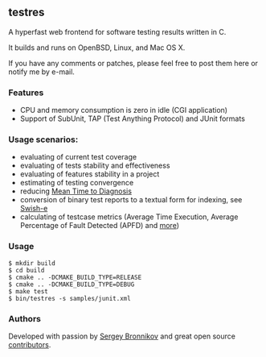 ## testres

A hyperfast web frontend for software testing results written in C.

It builds and runs on OpenBSD, Linux, and Mac OS X.

If you have any comments or patches, please feel free to post them here or
notify me by e-mail.

### Features

- CPU and memory consumption is zero in idle (CGI application)
- Support of SubUnit, TAP (Test Anything Protocol) and JUnit formats

### Usage scenarios:

- evaluating of current test coverage
- evaluating of tests stability and effectiveness
- evaluating of features stability in a project
- estimating of testing convergence
- reducing [Mean Time to Diagnosis](https://www.joecolantonio.com/alan-page-principles-lessons-learned-at-microsoft/)
- conversion of binary test reports to a textual form for indexing, see [Swish-e](http://www.esa.org/tiee/search/html/swish-config.html#document_filter_directives)
- calculating of testcase metrics (Average Time Execution, Average Percentage of Fault Detected (APFD) and [more](http://www.iosrjournals.org/iosr-jce/papers/Vol16-issue4/Version-1/G016414751.pdf))

### Usage

```
$ mkdir build
$ cd build
$ cmake .. -DCMAKE_BUILD_TYPE=RELEASE
$ cmake .. -DCMAKE_BUILD_TYPE=DEBUG
$ make test
$ bin/testres -s samples/junit.xml
```

### Authors

Developed with passion by [Sergey Bronnikov](https://bronevichok.ru/) and great
open source [contributors](https://github.com/ligurio/testres/contributors).
